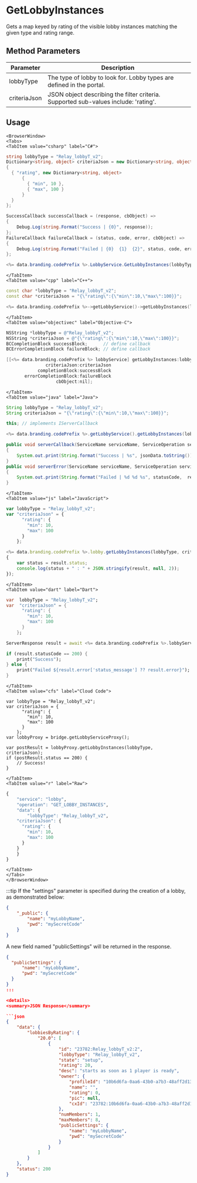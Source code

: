 # GetLobbyInstances

Gets a map keyed by rating of the visible lobby instances matching the given type and rating range.

<PartialServop service_name="lobby" operation_name="GET_LOBBY_INSTANCES" />

## Method Parameters

| Parameter    | Description                                                                         |
| ------------ | ----------------------------------------------------------------------------------- |
| lobbyType    | The type of lobby to look for. Lobby types are defined in the portal.               |
| criteriaJson | JSON object describing the filter criteria. Supported sub-values include: 'rating'. |

## Usage

```mdx-code-block
<BrowserWindow>
<Tabs>
<TabItem value="csharp" label="C#">
```

```csharp
string lobbyType = "Relay_lobbyT_v2";
Dictionary<string, object> criteriaJson = new Dictionary<string, object>
{
  { "rating", new Dictionary<string, object>
      {
        { "min", 10 },
        { "max", 100 }
      }
  }
};

SuccessCallback successCallback = (response, cbObject) =>
{
    Debug.Log(string.Format("Success | {0}", response));
};
FailureCallback failureCallback = (status, code, error, cbObject) =>
{
    Debug.Log(string.Format("Failed | {0}  {1}  {2}", status, code, error));
};

<%= data.branding.codePrefix %>.LobbyService.GetLobbyInstances(lobbyType, criteriaJson, successCallback, failureCallback);
```

```mdx-code-block
</TabItem>
<TabItem value="cpp" label="C++">
```

```cpp
const char *lobbyType = "Relay_lobbyT_v2";
const char *criteriaJson = "{\"rating\":{\"min\":10,\"max\":100}}";

<%= data.branding.codePrefix %>->getLobbyService()->getLobbyInstances(lobbyType, criteriaJson, this);
```

```mdx-code-block
</TabItem>
<TabItem value="objectivec" label="Objective-C">
```

```objectivec
NSString *lobbyType = @"Relay_lobbyT_v2";
NSString *criteriaJson = @"{\"rating\":{\"min\":10,\"max\":100}}";
BCCompletionBlock successBlock;      // define callback
BCErrorCompletionBlock failureBlock; // define callback

[[<%= data.branding.codePrefix %> lobbyService] getLobbyInstances:lobbyType
               criteriaJson:criteriaJson
            completionBlock:successBlock
       errorCompletionBlock:failureBlock
                   cbObject:nil];
```

```mdx-code-block
</TabItem>
<TabItem value="java" label="Java">
```

```java
String lobbyType = "Relay_lobbyT_v2";
String criteriaJson = "{\"rating\":{\"min\":10,\"max\":100}}";

this; // implements IServerCallback

<%= data.branding.codePrefix %>.getLobbyService().getLobbyInstances(lobbyType, criteriaJson, this);

public void serverCallback(ServiceName serviceName, ServiceOperation serviceOperation, JSONObject jsonData)
{
    System.out.print(String.format("Success | %s", jsonData.toString()));
}
public void serverError(ServiceName serviceName, ServiceOperation serviceOperation, int statusCode, int reasonCode, String jsonError)
{
    System.out.print(String.format("Failed | %d %d %s", statusCode,  reasonCode, jsonError.toString()));
}
```

```mdx-code-block
</TabItem>
<TabItem value="js" label="JavaScript">
```

```javascript
var lobbyType = "Relay_lobbyT_v2";
var "criteriaJson" = {
      "rating": {
        "min": 10,
        "max": 100
      }
    };

<%= data.branding.codePrefix %>.lobby.getLobbyInstances(lobbyType, criteriaJson, result =>
{
	var status = result.status;
	console.log(status + " : " + JSON.stringify(result, null, 2));
});
```

```mdx-code-block
</TabItem>
<TabItem value="dart" label="Dart">
```

```dart
var  lobbyType = "Relay_lobbyT_v2";
var  "criteriaJson" = {
      "rating": {
        "min": 10,
        "max": 100
      }
    };

ServerResponse result = await <%= data.branding.codePrefix %>.lobbyService.getLobbyInstances(lobbyType:lobbyType, criteriaJson:criteriaJson);

if (result.statusCode == 200) {
    print("Success");
} else {
    print("Failed ${result.error['status_message'] ?? result.error}");
}
```

```mdx-code-block
</TabItem>
<TabItem value="cfs" label="Cloud Code">
```

```cfscript
var lobbyType = "Relay_lobbyT_v2";
var criteriaJson = {
      "rating": {
        "min": 10,
        "max": 100
      }
    };
var lobbyProxy = bridge.getLobbyServiceProxy();

var postResult = lobbyProxy.getLobbyInstances(lobbyType, criteriaJson);
if (postResult.status == 200) {
    // Success!
}
```

```mdx-code-block
</TabItem>
<TabItem value="r" label="Raw">
```

```r
{
	"service": "lobby",
	"operation": "GET_LOBBY_INSTANCES",
	"data": {
		"lobbyType": "Relay_lobbyT_v2",
    "criteriaJson": {
      "rating": {
        "min": 10,
        "max": 100
      }
    }
	}
}
```

```mdx-code-block
</TabItem>
</Tabs>
</BrowserWindow>
```

:::tip
If the "settings" parameter is specified during the creation of a lobby, as demonstrated below:

```json
{
    "_public": {
        "name": "myLobbyName",
        "pwd": "mySecretCode"
    }
}
```

A new field named "publicSettings" will be returned in the response.

````json
{
  "publicSettings": {
      "name": "myLobbyName",
      "pwd": "mySecretCode"
  }
}
:::

<details>
<summary>JSON Response</summary>

```json
{
    "data": {
        "lobbiesByRating": {
            "20.0": [
                {
                    "id": "23782:Relay_lobbyT_v2:2",
                    "lobbyType": "Relay_lobbyT_v2",
                    "state": "setup",
                    "rating": 20,
                    "desc": "starts as soon as 1 player is ready",
                    "owner": {
                        "profileId": "10b6d6fa-0aa6-43b0-a7b3-48aff2d13312",
                        "name": "",
                        "rating": 0,
                        "pic": null,
                        "cxId": "23782:10b6d6fa-0aa6-43b0-a7b3-48aff2d13312:52kc0h19k0pnnjhnrp8pug7udd"
                    },
                    "numMembers": 1,
                    "maxMembers": 8,
                    "publicSettings": {
                        "name": "myLobbyName",
                        "pwd": "mySecretCode"
                    }
                }
            ]
        }
    },
    "status": 200
}
````

</details>
